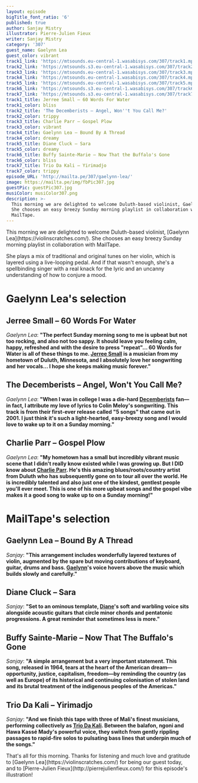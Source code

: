 ```yaml
---
layout: episode
bigTitle_font_ratio: '6'
published: true
author: Sanjay Mistry
illustrator: Pierre-Julien Fieux
writer: Sanjay Mistry
category: '307'
guest_name: Gaelynn Lea
guest_color: vibrant
track1_link: 'https://mtsounds.eu-central-1.wasabisys.com/307/track1.mp3'
track2_link: 'https://mtsounds.s3.eu-central-1.wasabisys.com/307/track2.mp3'
track3_link: 'https://mtsounds.eu-central-1.wasabisys.com/307/track3.mp3'
track4_link: 'https://mtsounds.eu-central-1.wasabisys.com/307/track4.mp3'
track5_link: 'https://mtsounds.eu-central-1.wasabisys.com/307/track5.mp3'
track6_link: 'https://mtsounds.s3.eu-central-1.wasabisys.com/307/track6.mp3'
track7_link: 'https://mtsounds.s3.eu-central-1.wasabisys.com/307/track7.mp3'
track1_title: Jerree Small – 60 Words For Water
track1_color: bliss
track2_title: 'The Decemberists – Angel, Won''t You Call Me?'
track2_color: trippy
track3_title: Charlie Parr – Gospel Plow
track3_color: vibrant
track4_title: Gaelynn Lea – Bound By A Thread
track4_color: dreamy
track5_title: Diane Cluck – Sara
track5_color: dreamy
track6_title: Buffy Sainte-Marie – Now That the Buffalo's Gone
track6_color: bliss
track7_title: Trio Da Kali – Yirimadjo
track7_color: trippy
episode_URL: 'http://mailta.pe/307/gaelynn-lea/'
image: https://mailta.pe/img/fbPic307.jpg
guestPic: guestPic307.jpg
musiColor: musiColor307.png
description: >-
  This morning we are delighted to welcome Duluth-based violinist, Gaelynn Lea.
  She chooses an easy breezy Sunday morning playlist in collaboration with
  MailTape.
---
```

<p id="introduction">This morning we are delighted to welcome Duluth-based violinist, [Gaelynn Lea](https://violinscratches.com/). She chooses an easy breezy Sunday morning playlist in collaboration with MailTape.</p>
<p>She plays a mix of traditional and original tunes on her violin, which is layered using a live-looping pedal. And if that wasn't enough, she's a spellbinding singer with a real knack for the lyric and an uncanny understanding of how to conjure a mood.</p>


# Gaelynn Lea's selection


## Jerree Small – 60 Words For Water
_Gaelynn Lea_: **"**The perfect Sunday morning song to me is upbeat but not too rocking, and also not too sappy. It should leave you feeling calm, happy, refreshed and with the desire to press "repeat"... 60 Words for Water is all of these things to me. [Jerree Small](http://www.jerree.com/JerreeIndexPage.htm) is a musician from my hometown of Duluth, Minnesota, and I absolutely love her songwriting and her vocals... I hope she keeps making music forever.**"**

## The Decemberists – Angel, Won't You Call Me?
_Gaelynn Lea_: **"**When I was in college I was a die-hard [Decemberists](http://www.decemberists.com/) fan—in fact, I attribute my love of lyrics to Colin Meloy's songwriting. This track is from their first-ever release called "5 songs" that came out in 2001. I just think it's such a light-hearted, easy-breezy song and I would love to wake up to it on a Sunday morning.**"**

## Charlie Parr – Gospel Plow
_Gaelynn Lea_: **"**My hometown has a small but incredibly vibrant music scene that I didn't really know existed while I was growing up. But I DID know about [Charlie Parr](https://www.charlieparr.com/). He's this amazing blues/roots/country artist from Duluth who has subsequently gone on to tour all over the world.   He is incredibly talented and also just one of the kindest, gentlest people you'll ever meet. This is one of his more upbeat songs and the gospel vibe makes it a good song to wake up to on a Sunday morning!**"**


# MailTape's selection

## Gaelynn Lea – Bound By A Thread
_Sanjay_: **"**This arrangement includes wonderfully layered textures of violin, augmented by the spare but moving contributions of keyboard, guitar, drums and bass. [Gaelynn](https://violinscratches.com/)'s voice hovers above the music which builds slowly and carefully.**"**

## Diane Cluck – Sara
_Sanjay_: **"**Set to an ominous template, [Diane](http://dianecluck.info/)'s soft and warbling voice sits alongside acoustic guitars that circle minor chords and pentatonic progressions. A great reminder that sometimes less is more.**"**

## Buffy Sainte-Marie – Now That The Buffalo's Gone
_Sanjay_: **"**A simple arrangement but a very important statement. This song, released in 1964, tears at the heart of the American dream—opportunity, justice, capitalism, freedom—by reminding the country (as well as Europe) of its historical and continuing colonisation of stolen land and its brutal treatment of the indigenous peoples of the Americas.**"**

## Trio Da Kali – Yirimadjo
_Sanjay_: **"**And we finish this tape with three of Mali's finest musicians, performing collectively as [Trio Da Kali](http://www.triodakali-kronosquartet.com/). Between the  balafon, ngoni and Hawa Kassé Mady's powerful voice, they switch from gently rippling passages to rapid-fire solos to pulsating bass lines that underpin much of the songs.**"**

<p id="outroduction">That's all for this morning. Thanks for listening and much love and gratitude to [Gaelynn Lea](https://violinscratches.com/) for being our guest today, and to [Pierre-Julien Fieux](http://pierrejulienfieux.com/) for this episode's illustration!</p>
